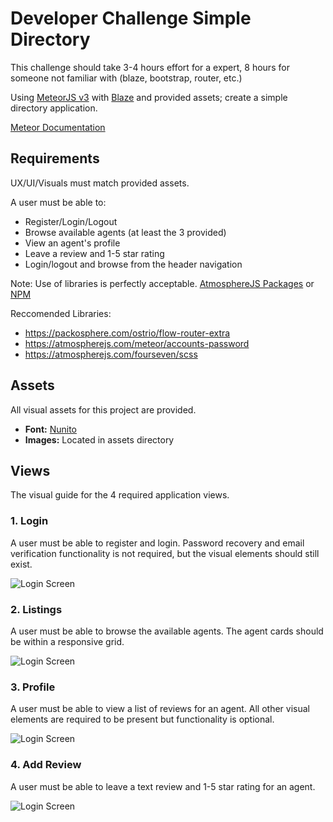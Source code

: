 # Developer Challenge Simple Directory

This challenge should take 3-4 hours effort for a expert, 8 hours for someone not familiar with (blaze, bootstrap, router, etc.)

Using [MeteorJS v3](https://www.meteor.com/) with [Blaze](http://blazejs.org/) and provided assets;  create a simple directory application.

[Meteor Documentation](https://docs.meteor.com/)


## Requirements

UX/UI/Visuals must match provided assets.

A user must be able to:

- Register/Login/Logout
- Browse available agents (at least the 3 provided)
- View an agent's profile
- Leave a review and 1-5 star rating
- Login/logout and browse from the header navigation

Note:  Use of libraries is perfectly acceptable. [AtmosphereJS Packages](https://atmospherejs.com/) or [NPM](https://www.npmjs.com/)

Reccomended Libraries:
- https://packosphere.com/ostrio/flow-router-extra
- https://atmospherejs.com/meteor/accounts-password
- https://atmospherejs.com/fourseven/scss

## Assets

All visual assets for this project are provided.

- **Font:** [Nunito](https://fonts.google.com/specimen/Nunito)
- **Images:** Located in assets directory


## Views

The visual guide for the 4 required application views.

### 1. Login

A user must be able to register and login.  Password recovery and email verification functionality is not required, but the visual elements should still exist.

![Login Screen](screens/1-login.jpg)


### 2. Listings

A user must be able to browse the available agents.  The agent cards should be within a responsive grid.

![Login Screen](screens/2-listings.jpg)

### 3. Profile

A user must be able to view a list of reviews for an agent.  All other visual elements are required to be present but functionality is optional.

![Login Screen](screens/3-profile.jpg)

### 4. Add Review

A user must be able to leave a text review and 1-5 star rating for an agent.

![Login Screen](screens/4-review.jpg)
